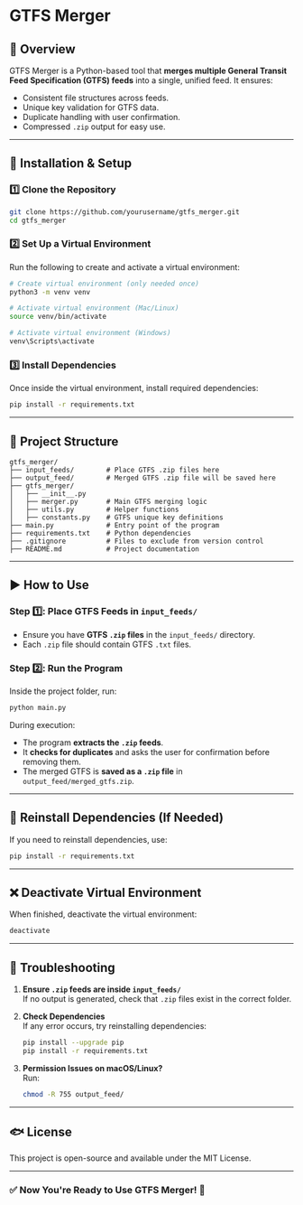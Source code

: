 # GTFS Merger

## 📌 Overview
GTFS Merger is a Python-based tool that **merges multiple General Transit Feed Specification (GTFS) feeds** into a single, unified feed. It ensures:
- Consistent file structures across feeds.
- Unique key validation for GTFS data.
- Duplicate handling with user confirmation.
- Compressed `.zip` output for easy use.

---

## 🚀 **Installation & Setup**

### **1️⃣ Clone the Repository**
```sh
git clone https://github.com/yourusername/gtfs_merger.git
cd gtfs_merger
```

### **2️⃣ Set Up a Virtual Environment**
Run the following to create and activate a virtual environment:

```sh
# Create virtual environment (only needed once)
python3 -m venv venv

# Activate virtual environment (Mac/Linux)
source venv/bin/activate

# Activate virtual environment (Windows)
venv\Scripts\activate
```

### **3️⃣ Install Dependencies**
Once inside the virtual environment, install required dependencies:

```sh
pip install -r requirements.txt
```

---

## 📂 **Project Structure**
```
gtfs_merger/
├── input_feeds/        # Place GTFS .zip files here
├── output_feed/        # Merged GTFS .zip file will be saved here
├── gtfs_merger/
│   ├── __init__.py
│   ├── merger.py       # Main GTFS merging logic
│   ├── utils.py        # Helper functions
│   ├── constants.py    # GTFS unique key definitions
├── main.py             # Entry point of the program
├── requirements.txt    # Python dependencies
├── .gitignore          # Files to exclude from version control
├── README.md           # Project documentation
```

---

## ▶️ **How to Use**

### **Step 1️⃣: Place GTFS Feeds in `input_feeds/`**
- Ensure you have **GTFS `.zip` files** in the `input_feeds/` directory.
- Each `.zip` file should contain GTFS `.txt` files.

### **Step 2️⃣: Run the Program**
Inside the project folder, run:

```sh
python main.py
```

During execution:
- The program **extracts the `.zip` feeds**.
- It **checks for duplicates** and asks the user for confirmation before removing them.
- The merged GTFS is **saved as a `.zip` file** in `output_feed/merged_gtfs.zip`.

---

## 🔄 **Reinstall Dependencies (If Needed)**
If you need to reinstall dependencies, use:

```sh
pip install -r requirements.txt
```

---

## ❌ **Deactivate Virtual Environment**
When finished, deactivate the virtual environment:

```sh
deactivate
```

---

## 💪 **Troubleshooting**
1. **Ensure `.zip` feeds are inside `input_feeds/`**  
   If no output is generated, check that `.zip` files exist in the correct folder.

2. **Check Dependencies**  
   If any error occurs, try reinstalling dependencies:

   ```sh
   pip install --upgrade pip
   pip install -r requirements.txt
   ```

3. **Permission Issues on macOS/Linux?**  
   Run:

   ```sh
   chmod -R 755 output_feed/
   ```

---

## 🐟 **License**
This project is open-source and available under the MIT License.

---

### **✅ Now You're Ready to Use GTFS Merger! 🚀**

